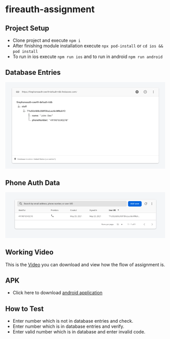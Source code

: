 # fireauth-assignment
 
## Project Setup

* Clone project and execute `npm i`
* After finishing module installation execute `npx pod-install` or `cd ios && pod install`
* To run in ios execute `npm run ios` and to run in android `npm run android`

## Database Entries

<img src="./workingvideo/db_entries.png" width="900" alt="Database Entries" />

## Phone Auth Data

<img src="./workingvideo/phone_auth_data.png" width="900" alt="Phone Auth Data" />

## Working Video

This is the [Video](./workingvideo/auth_video.mov) you can download and view how the flow of assignment is.

## APK

* Click here to download [android application](./workingvideo/fire_auth.apk)

## How to Test

* Enter number which is not in database entries and check.
* Enter number which is in database entries and verify.
* Enter valid number which is in database and enter invalid code.